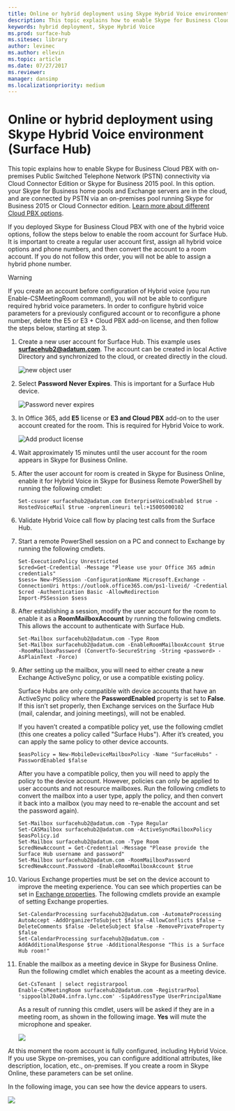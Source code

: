 ```yaml
---
title: Online or hybrid deployment using Skype Hybrid Voice environment  (Surface Hub)
description: This topic explains how to enable Skype for Business Cloud PBX with on premises PSTN connectivity via Cloud Connector Edition or Skype for Business 2015 pool.
keywords: hybrid deployment, Skype Hybrid Voice 
ms.prod: surface-hub
ms.sitesec: library
author: levinec
ms.author: ellevin
ms.topic: article
ms.date: 07/27/2017
ms.reviewer: 
manager: dansimp
ms.localizationpriority: medium
---
```


# Online or hybrid deployment using Skype Hybrid Voice environment  (Surface Hub)

This topic explains how to enable Skype for Business Cloud PBX with on-premises Public Switched Telephone Network (PSTN) connectivity via Cloud Connector Edition or Skype for Business 2015 pool. In this option. your Skype for Business home pools and Exchange servers are in the cloud, and are connected by PSTN via an on-premises pool running Skype for Business 2015 or Cloud Connector edition. [Learn more about different Cloud PBX options](https://technet.microsoft.com/library/mt612869.aspx).  

If you deployed Skype for Business Cloud PBX with one of the hybrid voice options, follow the steps below to enable the room account for Surface Hub. It is important to create a regular user account first, assign all hybrid voice options and phone numbers, and then convert the account to a room account. If you do not follow this order, you will not be able to assign a hybrid phone number.  

>[!WARNING]
>If you create an account before configuration of Hybrid voice (you run Enable-CSMeetingRoom command), you will not be able to configure required hybrid voice parameters. In order to configure hybrid voice parameters for a previously configured account or to reconfigure a phone number, delete the E5 or E3  + Cloud PBX add-on license, and then follow the steps below, starting at step 3.

1. Create a new user account for Surface Hub. This example uses **surfacehub2@adatum.com**. The account can be created in local Active Directory and synchronized to the cloud, or created directly in the cloud. 

    ![new object user](images/new-user-hybrid-voice.png)

2.	Select **Password Never Expires**. This is important for a Surface Hub device.

    ![Password never expires](images/new-user-password-hybrid-voice.png)

3.	In Office 365, add **E5** license or **E3 and Cloud PBX** add-on to the user account created for the room. This is required for Hybrid Voice to work.

    ![Add product license](images/product-license-hybrid-voice.png)

4.	Wait approximately 15 minutes until the user account for the room appears in Skype for Business Online.

5.	After the user account for room is created in Skype for Business Online, enable it for Hybrid Voice in Skype for Business Remote PowerShell by running the following cmdlet:

    ```
    Set-csuser surfacehub2@adatum.com EnterpriseVoiceEnabled $true -HostedVoiceMail $true -onpremlineuri tel:+15005000102
    ```
    
6.	Validate Hybrid Voice call flow by placing test calls from the Surface Hub.

7.	Start a remote PowerShell session on a PC and connect to Exchange by running the following cmdlets.

    ```
    Set-ExecutionPolicy Unrestricted
    $cred=Get-Credential -Message "Please use your Office 365 admin credentials"
    $sess= New-PSSession -ConfigurationName Microsoft.Exchange -ConnectionUri https://outlook.office365.com/ps1-liveid/ -Credential $cred -Authentication Basic -AllowRedirection
    Import-PSSession $sess
    ```
    
8.	After establishing a session, modify the user account for the room to enable it as a **RoomMailboxAccount** by running the following cmdlets. This allows the account to authenticate with Surface Hub.

    ```
    Set-Mailbox surfacehub2@adatum.com -Type Room
    Set-Mailbox surfacehub2@adatum.com -EnableRoomMailboxAccount $true -RoomMailboxPassword (ConvertTo-SecureString -String <password> -AsPlainText -Force)
    ```
    
9.	After setting up the mailbox, you will need to either create a new Exchange ActiveSync policy, or use a compatible existing policy.

    Surface Hubs are only compatible with device accounts that have an ActiveSync policy where the **PasswordEnabled** property is set to **False**. If this isn’t set properly, then Exchange services on the Surface Hub (mail, calendar, and joining meetings), will not be enabled.
    
    If you haven’t created a compatible policy yet, use the following cmdlet (this one creates a policy called "Surface Hubs"). After it’s created, you can apply the same policy to other device accounts.

    ```
    $easPolicy = New-MobileDeviceMailboxPolicy -Name "SurfaceHubs" -PasswordEnabled $false
    ```
    
    After you have a compatible policy, then you will need to apply the policy to the device account. However, policies can only be applied to user accounts and not resource mailboxes. Run the following cmdlets to convert the mailbox into a user type, apply the policy, and then convert it back into a mailbox (you may need to re-enable the account and set the password again).
    
    ```
    Set-Mailbox surfacehub2@adatum.com -Type Regular
    Set-CASMailbox surfacehub2@adatum.com -ActiveSyncMailboxPolicy $easPolicy.id
    Set-Mailbox surfacehub2@adatum.com -Type Room
    $credNewAccount = Get-Credential -Message "Please provide the Surface Hub username and password"
    Set-Mailbox surfacehub2@adatum.com -RoomMailboxPassword $credNewAccount.Password -EnableRoomMailboxAccount $true
    ```
    
10.	Various Exchange properties must be set on the device account to improve the meeting experience. You can see which properties can be set in [Exchange properties](exchange-properties-for-surface-hub-device-accounts.md). The following cmdlets provide an example of setting Exchange properties.

    ```
    Set-CalendarProcessing surfacehub2@adatum.com -AutomateProcessing AutoAccept -AddOrganizerToSubject $false –AllowConflicts $false –DeleteComments $false -DeleteSubject $false -RemovePrivateProperty $false
    Set-CalendarProcessing surfacehub2@adatum.com -AddAdditionalResponse $true -AdditionalResponse "This is a Surface Hub room!"
    ```

11.	Enable the mailbox as a meeting device in Skype for Business Online. Run the following cmdlet which enables the acount as a meeting device. 

    ```
    Get-CsTenant | select registrarpool
    Enable-CsMeetingRoom surfacehub2@adatum.com -RegistrarPool  'sippoolbl20a04.infra.lync.com' -SipAddressType UserPrincipalName
    ```
    
    As a result of running this cmdlet, users will be asked if they are in a meeting room, as shown in the following image. **Yes** will mute the microphone and speaker.

    ![](images/adjust-room-audio.png)


    
At this moment the room account is fully configured, including Hybrid Voice. If you use Skype on-premises, you can configure additional attributes, like description, location, etc., on-premises. If you create a room in Skype Online, these parameters can be set online. 

In the following image, you can see how the device appears to users.


![](images/select-room-hybrid-voice.png)
